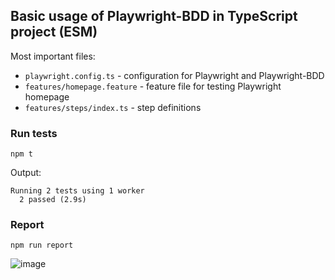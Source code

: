 ## Basic usage of Playwright-BDD in TypeScript project (ESM)

Most important files:
- `playwright.config.ts` - configuration for Playwright and Playwright-BDD
- `features/homepage.feature` - feature file for testing Playwright homepage
- `features/steps/index.ts` - step definitions

### Run tests
```
npm t
```

Output:
```
Running 2 tests using 1 worker
  2 passed (2.9s)
```

### Report
```
npm run report
```
![image](https://github.com/user-attachments/assets/2ab4bf0f-28db-4ba3-8b0d-6e546299e3b6)